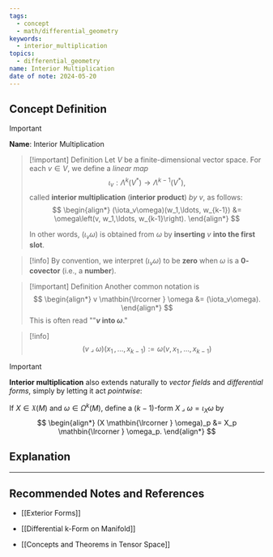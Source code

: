 ```yaml
---
tags:
  - concept
  - math/differential_geometry
keywords:
  - interior_multiplication
topics:
  - differential_geometry
name: Interior Multiplication
date of note: 2024-05-20
---
```


## Concept Definition

>[!important]
>**Name**: Interior Multiplication

>[!important] Definition
>Let $V$ be a finite-dimensional vector space. For each $v \in V$, we define a *linear map* $$\iota_v: \Lambda^k(V^{*}) \rightarrow \Lambda^{k-1}(V^{*}),$$ called **interior multiplication** (**interior product**) *by* $v$, as follows:
>$$
> \begin{align*}
> (\iota_v\omega)(w_1,\ldots, w_{k-1}) &= \omega\left(v, w_1,\ldots, w_{k-1}\right).
> \end{align*}
>$$  
>
>In other words, $(\iota_v\omega)$ is obtained from $\omega$ by **inserting** $v$ **into the first slot**. 

>[!info]
 >By convention, we interpret $(\iota_v\omega)$ to be **zero** when $\omega$ is a **$0$-covector** (i.e., a **number**). 
 
 >[!important] Definition
 >Another common notation is
 >$$
> \begin{align*}
> v \mathbin{\lrcorner } \omega &= (\iota_v\omega).
> \end{align*}
>$$ 
> This is often read ""**$v$ into $\omega$**."

>[!info]
>$$
>(v \mathbin{\lrcorner } \omega)(x_{1} \,{,}\ldots{,}\, x_{k-1}) := \omega(v, x_{1} \,{,}\ldots{,}\, x_{k-1})
>$$

>[!important]
>**Interior multiplication** also extends naturally to *vector fields* and *differential forms*, simply by letting it act *pointwise*: 
>
>If $X\in \mathfrak{X}(M)$ and $\omega \in \Omega^k(M)$, define a $(k-1)$-form $X \mathbin{\lrcorner } \omega = \iota_{X}\omega$ by
>$$
> \begin{align*}
> (X \mathbin{\lrcorner }  \omega)_p &= X_p \mathbin{\lrcorner } \omega_p.
> \end{align*}
>$$ 

## Explanation





-----------
##  Recommended Notes and References

- [[Exterior Forms]]
- [[Differential k-Form on Manifold]]


- [[Concepts and Theorems in Tensor Space]]



